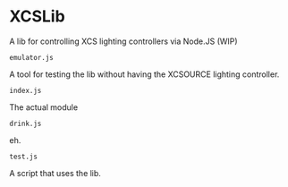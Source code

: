 # XCSLib
A lib for controlling XCS lighting controllers via Node.JS (WIP)
```
emulator.js
```
A tool for testing the lib without having the XCSOURCE lighting controller.
```
index.js
```
The actual module
```
drink.js
```
eh.
```
test.js
```
A script that uses the lib.
